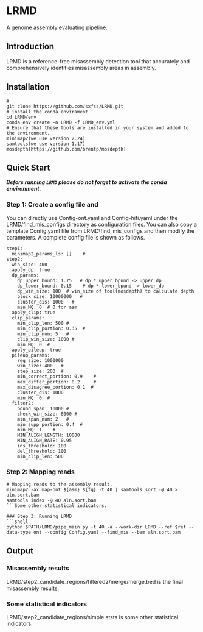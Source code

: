# LRMD
A genome assembly evaluating pipeline.

## Introduction

LRMD is a reference-free misassembly detection tool that accurately and comprehensively identifies misassembly areas in assembly.

## Installation
```shell
# 
git clone https://github.com/sxfss/LRMD.git
# install the conda envirament
cd LRMD/env
conda env create -n LRMD -f LRMD_env.yml
# Ensure that these tools are installed in your system and added to the environment.
minimap2(we use version 2.24)
samtools(we use version 1.17)
mosdepth(https://github.com/brentp/mosdepth)
```

## Quick Start
***Before running `LRMD` please do not forget to activate the conda environment.***

### Step 1: Create a config file and 
You can directly use Config-ont.yaml and Config-hifi.yaml under the LRMD/find_mis_configs directory as configuration files. 
You can also copy a template Config.yaml file from LRMD\find_mis_configs and then modify the parameters. A complete config file is shown as follows.
```shell
step1:
  minimap2_params_ls: []    # 
step2:
  win_size: 400
  apply_dp: true
  dp_params:
    dp_upper_bound: 1.75   # dp * upper_bpund -> upper_dp
    dp_lower_bound: 0.15    # dp * lower_bpund -> lower_dp
    dp_win_size: 100  # win_size of tool(mosdepth) to calculate depth
    block_size: 10000000   # 
    cluster_dis: 1000   # 
    min_MQ: 0  # 0 for asm   
  apply_clip: true
  clip_params:
    min_clip_len: 500 # 
    min_clip_portion: 0.35  # 
    min_clip_num: 5   # 
    clip_win_size: 1000 #
    min_MQ: 0  # 
  apply_pileup: true
  pileup_params:
    reg_size: 1000000
    win_size: 400   # 
    step_size: 200  # 
    min_correct_portion: 0.9    # 
    max_differ_portion: 0.2     # 
    max_disagree_portion: 0.1  # 
    cluster_dis: 1000
    min_MQ: 0  # 
  filter2:
    bound_span: 10000 #  
    check_win_size: 8000 # 
    min_span_num: 2   # 
    min_supp_portion: 0.4  # 
    min_MQ: 1    # 
    MIN_ALIGN_LENGTH: 10000
    MIN_ALIGN_RATE: 0.95
    ins_threshold: 100
    del_threshold: 100
    min_clip_len: 500
```

### Step 2: Mapping reads
```shell
# Mapping reads to the assembly result.
minimap2 -ax map-ont ${asm} ${fq} -t 40 | samtools sort -@ 40 > aln.sort.bam
samtools index -@ 40 aln.sort.bam
```Some other statistical indicators.

### Step 3: Running LRMD
```shell
python $PATH/LRMD/pipe_main.py -t 40 -a --work-dir LRMD --ref $ref --data-type ont --config Config.yaml --find_mis --bam aln.sort.bam
```

## Output
### Misassembly results
LRMD/step2_candidate_regions/filtered2/merge/merge.bed is the final misassembly results.
### Some statistical indicators
LRMD/step2_candidate_regions/simple.ststs is some other statistical indicators.
